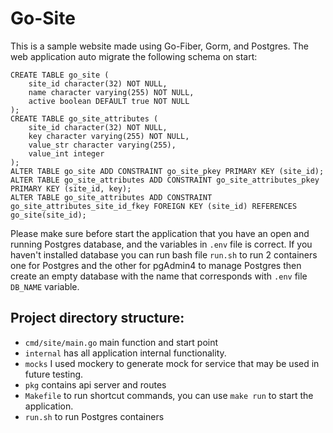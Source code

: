 # Go-Site

This is a sample website made using Go-Fiber, Gorm, and Postgres. 
The web application auto migrate the following schema on start:

```postgresql
CREATE TABLE go_site (
    site_id character(32) NOT NULL,
    name character varying(255) NOT NULL,
    active boolean DEFAULT true NOT NULL
);
CREATE TABLE go_site_attributes (
    site_id character(32) NOT NULL,
    key character varying(255) NOT NULL,
    value_str character varying(255),
    value_int integer
);
ALTER TABLE go_site ADD CONSTRAINT go_site_pkey PRIMARY KEY (site_id);
ALTER TABLE go_site_attributes ADD CONSTRAINT go_site_attributes_pkey PRIMARY KEY (site_id, key);
ALTER TABLE go_site_attributes ADD CONSTRAINT go_site_attributes_site_id_fkey FOREIGN KEY (site_id) REFERENCES go_site(site_id);
```

Please make sure before start the application that you 
have an open and running Postgres database, and the variables
in `.env` file is correct. If you haven't installed database
you can run bash file `run.sh` to run 2 containers one for 
Postgres and the other for pgAdmin4 to manage Postgres then 
create an empty database with the name that corresponds with
`.env` file `DB_NAME` variable.

## Project directory structure:

- `cmd/site/main.go` main function and start point
- `internal` has all application internal functionality.
- `mocks` I used mockery to generate mock for service that may
be used in future testing.
-  `pkg` contains api server and routes
- `Makefile` to run shortcut commands, you can use `make run`
to start the application.
- `run.sh` to run Postgres containers

